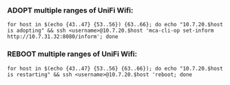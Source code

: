 
### ADOPT multiple ranges of UniFi Wifi:

```
for host in $(echo {43..47} {53..56}) {63..66}; do echo "10.7.20.$host is adopting" && ssh <username>@10.7.20.$host 'mca-cli-op set-inform http://10.7.31.32:8080/inform'; done
```

### REBOOT multiple ranges of UniFi Wifi:

```
for host in $(echo {43..47} {53..56} {63..66}); do echo "10.7.20.$host is restarting" && ssh <username>@10.7.20.$host 'reboot; done
```
